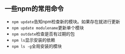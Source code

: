 ## 一些npm的常用命令
 * `npm update`告知npm检查新的模块。如果存在就进行更新
 * `npm update modulename`更新单个模块
 * `npm outdate`检查是否有过期的包
 * `npm ls`显示安装的依赖
 * `npm ls -g`全局安装的模块